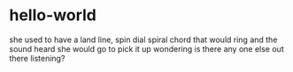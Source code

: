 # hello-world
she used to have a land line, spin dial spiral chord that would ring and the sound heard she would go to pick it up wondering is there any one else out there listening?
